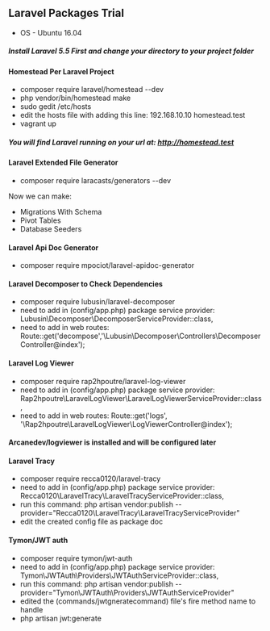 ## Laravel Packages Trial
- OS - Ubuntu 16.04

##### Install Laravel 5.5 First and change your directory to your project folder

#### Homestead Per Laravel Project

- composer require laravel/homestead --dev
- php vendor/bin/homestead make
- sudo gedit /etc/hosts
- edit the hosts file with adding this line: 192.168.10.10  homestead.test
- vagrant up

##### You will find Laravel running on your url at: http://homestead.test

#### Laravel Extended File Generator

- composer require laracasts/generators --dev

Now we can make:

- Migrations With Schema
- Pivot Tables
- Database Seeders

#### Laravel Api Doc Generator

- composer require mpociot/laravel-apidoc-generator

#### Laravel Decomposer to Check Dependencies

- composer require lubusin/laravel-decomposer
- need to add in (config/app.php) package service provider: Lubusin\Decomposer\DecomposerServiceProvider::class,
- need to add in web routes: Route::get('decompose','\Lubusin\Decomposer\Controllers\DecomposerController@index');

#### Laravel Log Viewer

- composer require rap2hpoutre/laravel-log-viewer
- need to add in (config/app.php) package service provider: Rap2hpoutre\LaravelLogViewer\LaravelLogViewerServiceProvider::class,
- need to add in web routes: Route::get('logs', '\Rap2hpoutre\LaravelLogViewer\LogViewerController@index');

#### Arcanedev/logviewer is installed and will be configured later

#### Laravel Tracy

- composer require recca0120/laravel-tracy
- need to add in (config/app.php) package service provider:     Recca0120\LaravelTracy\LaravelTracyServiceProvider::class,
- run this command: php artisan vendor:publish --provider="Recca0120\LaravelTracy\LaravelTracyServiceProvider"
- edit the created config file as package doc

#### Tymon/JWT auth

- composer require tymon/jwt-auth
- need to add in (config/app.php) package service provider:     Tymon\JWTAuth\Providers\JWTAuthServiceProvider::class,
- run this command: php artisan vendor:publish --provider="Tymon\JWTAuth\Providers\JWTAuthServiceProvider"
- edited the (commands/jwtgneratecommand) file's fire method name to handle
- php artisan jwt:generate